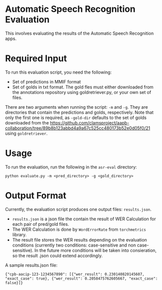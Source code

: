 # Automatic Speech Recognition Evaluation
This involves evaluating the results of the Automatic Speech Recognition apps.

# Required Input
To run this evaluation script, you need the following:

* Set of predictions in MMIF format
* Set of golds in txt format. The gold fles must either downloaded from the annotations repository
using goldretriever.py, or your own set of files. 

There are two arguments when running the script: `-m` and `-g`.
They are directories that contain the predictions and golds, respectively. 
Note that only the first one is required, as `-gold-dir` defaults to the set of golds downloaded 
from the https://github.com/clamsproject/aapb-collaboration/tree/89b8b123abbd4a9a67c525cc480173b52e0d05f0/21 using `goldretriever`.

# Usage
To run the evaluation, run the following in the `asr-eval` directory:
```
python evaluate.py -m <pred_directory> -g <gold_directory>
```

# Output Format
Currently, the evaluation script produces one output files: `results.json`.
* `results.json` is a json file the contain the result of WER Calculation for each pair of pred/gold files.
* The WER Calculation is done by `WordErrorRate` from `torchmetrics` library.
* The result file stores the WER results depending on the evaluation conditions (currently two conditions: case-sensitive and non case-sensitive). In the future more conditions will be taken into consieration, so the result .json could extend accordingly.

A sample results.json file:
```
{"cpb-aacip-123-1234567890": [{"wer_result": 0.230140820145607, "exact_case": true}, {"wer_result": 0.2058475762605667, "exact_case": false}]}
```
